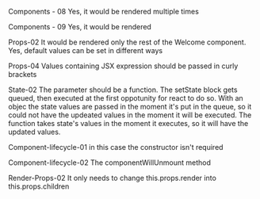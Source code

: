 Components - 08
Yes, it would be rendered multiple times

Components - 09
Yes, it would be rendered

Props-02
It would be rendered only the rest of the Welcome component.
Yes, default values can be set in different ways

Props-04
Values containing JSX expression should be passed in curly brackets

State-02
The parameter should be a function.
The setState block gets queued, then executed at the first oppotunity for react to do so.
With an objec the state values are passed in the moment it's put in the queue, so it could not have the updeated values in the moment it will be executed.
The function takes state's values in the moment it executes, so it will have the updated values.

Component-lifecycle-01
in this case the constructor isn't required

Component-lifecycle-02
The componentWillUnmount method

Render-Props-02
It only needs to change this.props.render into this.props.children
